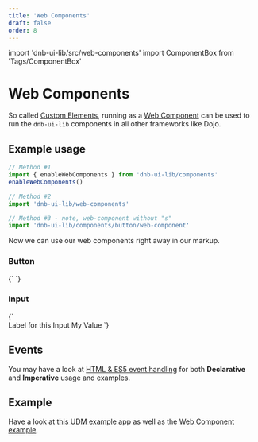 ```yaml
---
title: 'Web Components'
draft: false
order: 8
---
```


import 'dnb-ui-lib/src/web-components'
import ComponentBox from 'Tags/ComponentBox'

# Web Components

So called [Custom Elements](https://www.w3.org/TR/custom-elements/), running as a [Web Component](https://github.com/w3c/webcomponents/) can be used to run the `dnb-ui-lib` components in all other frameworks like Dojo.

## Example usage

```jsx
// Method #1
import { enableWebComponents } from 'dnb-ui-lib/components'
enableWebComponents()

// Method #2
import 'dnb-ui-lib/web-components'

// Method #3 - note, web-component without "s"
import 'dnb-ui-lib/components/button/web-component'
```

Now we can use our web components right away in our markup.

### Button

<ComponentBox>
{`
  <dnb-button icon="chevron_right" text="Custom Element" />
`}
</ComponentBox>

### Input

<ComponentBox>
{`
<form>
  <dnb-form-label for_id="form-input">Label for this Input</dnb-form-label>
  <dnb-input id="form-input" placeholder="My Placeholder">My Value</dnb-input>
  <dnb-button type="submit" text="Submit" />
</form>
`}
</ComponentBox>

## Events

You may have a look at [HTML & ES5 event handling](/uilib/usage/customisation/event-handling#html--es5) for both **Declarative** and **Imperative** usage and examples.

## Example

Have a look at [this UDM example app](https://github.com/dnbexperience/eufemia-examples/tree/master/packages/example-html) as well as the [Web Component example](https://github.com/dnbexperience/eufemia-examples/tree/master/packages/example-web-components).
